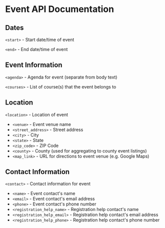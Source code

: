 Event API Documentation
=========================

Dates
-----

`<start>` - Start date/time of event

`<end>` - End date/time of event

Event Information
-----------------

`<agenda>` - Agenda for event (separate from body text)

`<courses>` - List of course(s) that the event belongs to

Location
--------

`<location>` - Location of event

 * `<venue>` - Event venue name
 * `<street_address>` - Street address
 * `<city>` - City
 * `<state>` - State
 * `<zip_code>` - ZIP Code
 * `<county>` - County (used for aggregating to county event listings)
 * `<map_link>` - URL for directions to event venue (e.g. Google Maps)
  
Contact Information
-------------------

`<contact>` - Contact information for event

 * `<name>` - Event contact's name
 * `<email>` - Event contact's email address
 * `<phone>` - Event contact's phone number 
 * `<registration_help_name>` - Registration help contact's name
 * `<registration_help_email>` - Registration help contact's email address
 * `<registration_help_phone>` - Registration help contact's phone number 